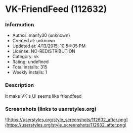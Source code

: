 # VK-FriendFeed (112632)

### Information
- Author: manfy30 (unknown)
- Created at: unknown
- Updated at: 4/13/2015, 10:54:05 PM
- License: NO-REDISTRIBUTION
- Category: vk
- Rating: undefined
- Total installs: 315
- Weekly installs: 1


### Description
It make VK's UI seems like friendfeed


### Screenshots (links to userstyles.org)
![https://userstyles.org/style_screenshots/112632_after.png](https://userstyles.org/style_screenshots/112632_after.png)


